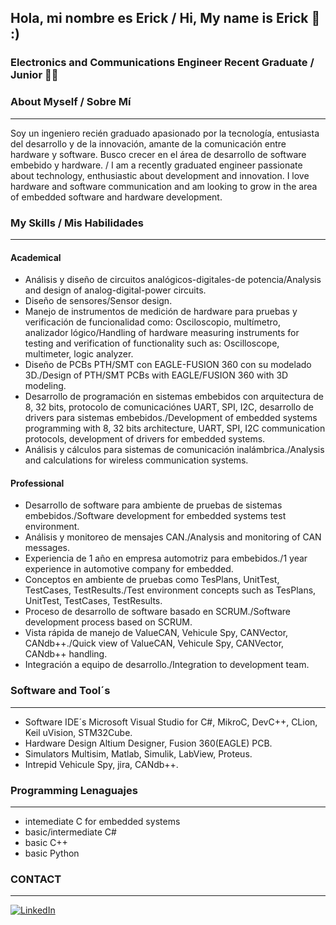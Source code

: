 ## Hola, mi nombre es Erick / Hi, My name is Erick 👋 :)
### Electronics and Communications Engineer Recent Graduate / Junior 👨‍💻

### About Myself / Sobre Mí
---
Soy un ingeniero recién graduado apasionado por la tecnología, entusiasta del desarrollo y de la innovación, amante de la comunicación entre hardware y software. Busco crecer en el área de desarrollo de software embebido y hardware. / I am a recently graduated engineer passionate about technology, enthusiastic about development and innovation. I love hardware and software communication and am looking to grow in the area of embedded software and hardware development.

### My Skills / Mis Habilidades
---
#### Academical
  * Análisis y diseño de circuitos analógicos-digitales-de potencia/Analysis and design of analog-digital-power circuits.
  * Diseño de sensores/Sensor design.
  * Manejo de instrumentos de medición de hardware para pruebas y verificación de funcionalidad como: Osciloscopio, multímetro, analizador lógico/Handling of hardware measuring instruments for testing and verification of functionality such as: Oscilloscope, multimeter, logic analyzer.
  * Diseño de PCBs PTH/SMT con EAGLE-FUSION 360 con su modelado 3D./Design of PTH/SMT PCBs with EAGLE/FUSION 360 with 3D modeling.
  * Desarrollo de programación en sistemas embebidos con arquitectura de 8, 32 bits, protocolo de comunicaciónes UART, SPI, I2C, desarrollo de drivers para sistemas embebidos./Development of embedded systems programming with 8, 32 bits architecture, UART, SPI, I2C communication protocols, development of drivers for embedded systems.
  * Análisis y cálculos para sistemas de comunicación inalámbrica./Analysis and calculations for wireless communication systems.

#### Professional
  * Desarrollo de software para ambiente de pruebas de sistemas embebidos./Software development for embedded systems test environment.
  * Análisis y monitoreo de mensajes CAN./Analysis and monitoring of CAN messages.
  * Experiencia de 1 año en empresa automotriz para embebidos./1 year experience in automotive company for embedded.
  * Conceptos en ambiente de pruebas como TesPlans, UnitTest, TestCases, TestResults./Test environment concepts such as TesPlans, UnitTest, TestCases, TestResults.
  * Proceso de desarrollo de software basado en SCRUM./Software development process based on SCRUM.
  * Vista rápida de manejo de ValueCAN, Vehicule Spy, CANVector, CANdb++./Quick view of ValueCAN, Vehicule Spy, CANVector, CANdb++ handling.
  * Integración a equipo de desarrollo./Integration to development team.
### Software and Tool´s
---
  * Software IDE´s  Microsoft Visual Studio for C#, MikroC, DevC++, CLion, Keil uVision, STM32Cube.
  * Hardware Design Altium Designer, Fusion 360(EAGLE) PCB.
  * Simulators Multisim, Matlab, Simulik, LabView, Proteus.
  * Intrepid Vehicule Spy, jira, CANdb++.

### Programming Lenaguajes
---
 * intemediate C for embedded systems
 * basic/intermediate C#
 * basic C++
 * basic Python
### CONTACT
---
[![LinkedIn](https://img.shields.io/badge/LinkedIn-Brais_Moure-0077B5?style=for-the-badge&logo=linkedin&logoColor=white&labelColor=101010)](https://www.linkedin.com/in/erick-gabriel-amaral-garcia-0a1881233/)
